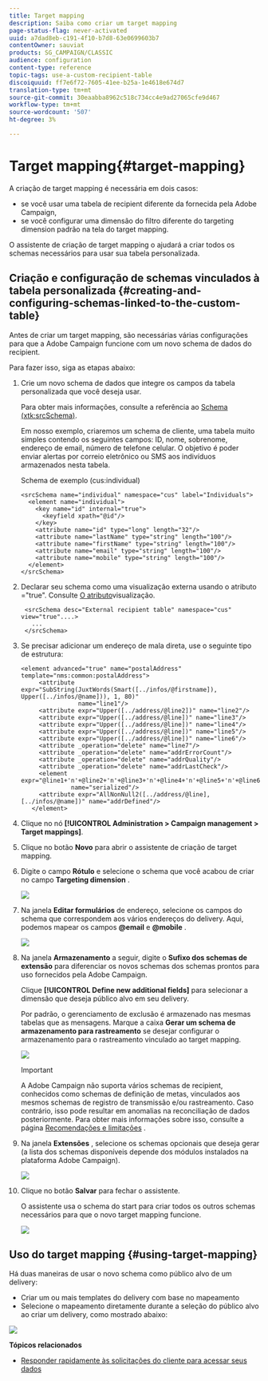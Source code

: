 ```yaml
---
title: Target mapping
description: Saiba como criar um target mapping
page-status-flag: never-activated
uuid: a7dad8eb-c191-4f10-b7d8-63e0699603b7
contentOwner: sauviat
products: SG_CAMPAIGN/CLASSIC
audience: configuration
content-type: reference
topic-tags: use-a-custom-recipient-table
discoiquuid: ff7e6f72-7605-41ee-b25a-1e4618e674d7
translation-type: tm+mt
source-git-commit: 30eaabba8962c518c734cc4e9ad27065cfe9d467
workflow-type: tm+mt
source-wordcount: '507'
ht-degree: 3%

---
```



# Target mapping{#target-mapping}

A criação de target mapping é necessária em dois casos:

* se você usar uma tabela de recipient diferente da fornecida pela Adobe Campaign,
* se você configurar uma dimensão do filtro diferente do targeting dimension padrão na tela do target mapping.

O assistente de criação de target mapping o ajudará a criar todos os schemas necessários para usar sua tabela personalizada.

## Criação e configuração de schemas vinculados à tabela personalizada {#creating-and-configuring-schemas-linked-to-the-custom-table}

Antes de criar um target mapping, são necessárias várias configurações para que a Adobe Campaign funcione com um novo schema de dados do recipient.

Para fazer isso, siga as etapas abaixo:

1. Crie um novo schema de dados que integre os campos da tabela personalizada que você deseja usar.

   Para obter mais informações, consulte a referência ao [Schema (xtk:srcSchema)](../../configuration/using/about-schema-reference.md).

   Em nosso exemplo, criaremos um schema de cliente, uma tabela muito simples contendo os seguintes campos: ID, nome, sobrenome, endereço de email, número de telefone celular. O objetivo é poder enviar alertas por correio eletrônico ou SMS aos indivíduos armazenados nesta tabela.

   Schema de exemplo (cus:individual)

   ```
   <srcSchema name="individual" namespace="cus" label="Individuals">
     <element name="individual">
       <key name="id" internal="true">
         <keyfield xpath="@id"/>
       </key>
       <attribute name="id" type="long" length="32"/>
       <attribute name="lastName" type="string" length="100"/>
       <attribute name="firstName" type="string" length="100"/>
       <attribute name="email" type="string" length="100"/>
       <attribute name="mobile" type="string" length="100"/>
     </element>
   </srcSchema>
   ```

1. Declarar seu schema como uma visualização externa usando o atributo =&quot;true&quot;. Consulte [O atributo](../../configuration/using/schema-characteristics.md#the-view-attribute)visualização.

   ```
    <srcSchema desc="External recipient table" namespace="cus" view="true"....>
      ...
    </srcSchema>
   ```

1. Se precisar adicionar um endereço de mala direta, use o seguinte tipo de estrutura:

   ```
   <element advanced="true" name="postalAddress" template="nms:common:postalAddress">
        <attribute expr="SubString(JuxtWords(Smart([../infos/@firstname]), Upper([../infos/@name])), 1, 80)"
                   name="line1"/>
        <attribute expr="Upper([../address/@line2])" name="line2"/>
        <attribute expr="Upper([../address/@line])" name="line3"/>
        <attribute expr="Upper([../address/@line])" name="line4"/>
        <attribute expr="Upper([../address/@line])" name="line5"/>
        <attribute expr="Upper([../address/@line])" name="line6"/>
        <attribute _operation="delete" name="line7"/>
        <attribute _operation="delete" name="addrErrorCount"/>
        <attribute _operation="delete" name="addrQuality"/>
        <attribute _operation="delete" name="addrLastCheck"/>
        <element expr="@line1+'n'+@line2+'n'+@line3+'n'+@line4+'n'+@line5+'n'+@line6"
                 name="serialized"/>
        <attribute expr="AllNonNull2([../address/@line], [../infos/@name])" name="addrDefined"/>
      </element>
   ```

1. Clique no nó **[!UICONTROL Administration > Campaign management > Target mappings]**.
1. Clique no botão **Novo** para abrir o assistente de criação de target mapping.
1. Digite o campo **Rótulo** e selecione o schema que você acabou de criar no campo **Targeting dimension** .

   ![](assets/mapping_diffusion_wizard_1.png)

1. Na janela **Editar formulários** de endereço, selecione os campos do schema que correspondem aos vários endereços do delivery. Aqui, podemos mapear os campos **@email** e **@mobile** .

   ![](assets/mapping_diffusion_wizard_2.png)

1. Na janela **Armazenamento** a seguir, digite o **Sufixo dos schemas de extensão** para diferenciar os novos schemas dos schemas prontos para uso fornecidos pela Adobe Campaign.

   Clique **[!UICONTROL Define new additional fields]** para selecionar a dimensão que deseja público alvo em seu delivery.

   Por padrão, o gerenciamento de exclusão é armazenado nas mesmas tabelas que as mensagens. Marque a caixa **Gerar um schema de armazenamento para rastreamento** se desejar configurar o armazenamento para o rastreamento vinculado ao target mapping.

   ![](assets/mapping_diffusion_wizard_3.png)

   >[!IMPORTANT]
   >
   >A Adobe Campaign não suporta vários schemas de recipient, conhecidos como schemas de definição de metas, vinculados aos mesmos schemas de registro de transmissão e/ou rastreamento. Caso contrário, isso pode resultar em anomalias na reconciliação de dados posteriormente. Para obter mais informações sobre isso, consulte a página [Recomendações e limitações](../../configuration/using/about-custom-recipient-table.md) .

1. Na janela **Extensões** , selecione os schemas opcionais que deseja gerar (a lista dos schemas disponíveis depende dos módulos instalados na plataforma Adobe Campaign).

   ![](assets/mapping_diffusion_wizard_4.png)

1. Clique no botão **Salvar** para fechar o assistente.

   O assistente usa o schema do start para criar todos os outros schemas necessários para que o novo target mapping funcione.

   ![](assets/mapping_schema_list.png)

## Uso do target mapping {#using-target-mapping}

Há duas maneiras de usar o novo schema como público alvo de um delivery:

* Criar um ou mais templates do delivery com base no mapeamento
* Selecione o mapeamento diretamente durante a seleção do público alvo ao criar um delivery, como mostrado abaixo:

![](assets/mapping_selection_ciblage.png)

**Tópicos relacionados**

* [Responder rapidamente às solicitações do cliente para acessar seus dados](https://helpx.adobe.com/campaign/kb/simplifying-campaign-management-acc.html#Quicklyrespondtocustomerrequeststoaccesstheirdata)